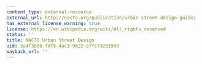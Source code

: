 ```yaml
---
content_type: external-resource
external_url: http://nacto.org/publication/urban-street-design-guide/
has_external_license_warning: true
license: https://en.wikipedia.org/wiki/All_rights_reserved
status: ''
title: NACTO Urban Street Design
uid: 3a4f3b8b-fdf5-4ac3-9822-e7fc73231593
wayback_url: ''
---
```

